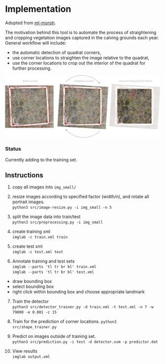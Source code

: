 # Implementation

Adopted from [ml-morph](https://github.com/agporto/ml-morph).

The motivation behind this tool is to automate the process of straightening and cropping vegetation images captured in the calving grounds each year. 
General workflow will include:
 * the automatic detection of quadrat corners,
 * use corner locations to straighten the image relative to the quadrat, 
 * use the corner locations to crop out the interior of the quadrat for further processing.

<p float="center">
  <img src="logo.png" />
</p>

### Status
Currently adding to the training set.

## Instructions

1. copy all images into ```img_small/```

2. resize images according to specified factor (width/n), and rotate all portrait images. <br>
`python3 src/image-resize.py -i img_small -n 5`

3. split the image data into train/test <br>
`python3 src/preprocessing.py -i img_small`

4. create training xml <br>
`imglab -c train.xml train`

5. create test xml <br>
`imglab -c test.xml test`

6. Annotate training and test sets <br>
`imglab --parts 'tl tr br bl' train.xml` <br>
`imglab --parts 'tl tr br bl' test.xml` <br>
 * draw bounding box
 * select bounding box
 * right click within bounding box and choose appropriate landmark

7. Train the detector <br>
`python3 src/detector_trainer.py -d train.xml -t test.xml -n 7 -w 79000 -e 0.001 -c 15`

8. Train for the prediction of corner locations.
`python3 src/shape_trainer.py`

9. Predict on images outside of training set. <br>
`python3 src/prediction.py -i test -d detector.svm -p predictor.dat `

10. View results <br>
`imglab output.xml`

